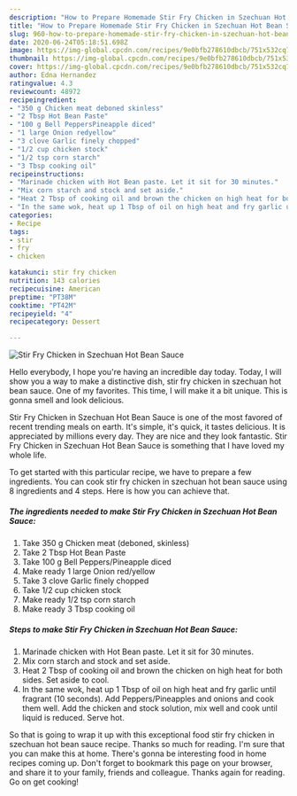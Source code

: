 ```yaml
---
description: "How to Prepare Homemade Stir Fry Chicken in Szechuan Hot Bean Sauce"
title: "How to Prepare Homemade Stir Fry Chicken in Szechuan Hot Bean Sauce"
slug: 960-how-to-prepare-homemade-stir-fry-chicken-in-szechuan-hot-bean-sauce
date: 2020-06-24T05:18:51.698Z
image: https://img-global.cpcdn.com/recipes/9e0bfb278610dbcb/751x532cq70/stir-fry-chicken-in-szechuan-hot-bean-sauce-recipe-main-photo.jpg
thumbnail: https://img-global.cpcdn.com/recipes/9e0bfb278610dbcb/751x532cq70/stir-fry-chicken-in-szechuan-hot-bean-sauce-recipe-main-photo.jpg
cover: https://img-global.cpcdn.com/recipes/9e0bfb278610dbcb/751x532cq70/stir-fry-chicken-in-szechuan-hot-bean-sauce-recipe-main-photo.jpg
author: Edna Hernandez
ratingvalue: 4.3
reviewcount: 48972
recipeingredient:
- "350 g Chicken meat deboned skinless"
- "2 Tbsp Hot Bean Paste"
- "100 g Bell PeppersPineapple diced"
- "1 large Onion redyellow"
- "3 clove Garlic finely chopped"
- "1/2 cup chicken stock"
- "1/2 tsp corn starch"
- "3 Tbsp cooking oil"
recipeinstructions:
- "Marinade chicken with Hot Bean paste. Let it sit for 30 minutes."
- "Mix corn starch and stock and set aside."
- "Heat 2 Tbsp of cooking oil and brown the chicken on high heat for both sides. Set aside to cool."
- "In the same wok, heat up 1 Tbsp of oil on high heat and fry garlic until fragrant (10 seconds). Add Peppers/Pineapples and onions and cook them well. Add the chicken and stock solution, mix well and cook until liquid is reduced. Serve hot."
categories:
- Recipe
tags:
- stir
- fry
- chicken

katakunci: stir fry chicken 
nutrition: 143 calories
recipecuisine: American
preptime: "PT38M"
cooktime: "PT42M"
recipeyield: "4"
recipecategory: Dessert

---
```



![Stir Fry Chicken in Szechuan Hot Bean Sauce](https://img-global.cpcdn.com/recipes/9e0bfb278610dbcb/751x532cq70/stir-fry-chicken-in-szechuan-hot-bean-sauce-recipe-main-photo.jpg)

Hello everybody, I hope you're having an incredible day today. Today, I will show you a way to make a distinctive dish, stir fry chicken in szechuan hot bean sauce. One of my favorites. This time, I will make it a bit unique. This is gonna smell and look delicious.



Stir Fry Chicken in Szechuan Hot Bean Sauce is one of the most favored of recent trending meals on earth. It's simple, it's quick, it tastes delicious. It is appreciated by millions every day. They are nice and they look fantastic. Stir Fry Chicken in Szechuan Hot Bean Sauce is something that I have loved my whole life.


To get started with this particular recipe, we have to prepare a few ingredients. You can cook stir fry chicken in szechuan hot bean sauce using 8 ingredients and 4 steps. Here is how you can achieve that.

<!--inarticleads1-->

##### The ingredients needed to make Stir Fry Chicken in Szechuan Hot Bean Sauce:

1. Take 350 g Chicken meat (deboned, skinless)
1. Take 2 Tbsp Hot Bean Paste
1. Take 100 g Bell Peppers/Pineapple diced
1. Make ready 1 large Onion red/yellow
1. Take 3 clove Garlic finely chopped
1. Take 1/2 cup chicken stock
1. Make ready 1/2 tsp corn starch
1. Make ready 3 Tbsp cooking oil




<!--inarticleads2-->

##### Steps to make Stir Fry Chicken in Szechuan Hot Bean Sauce:

1. Marinade chicken with Hot Bean paste. Let it sit for 30 minutes.
1. Mix corn starch and stock and set aside.
1. Heat 2 Tbsp of cooking oil and brown the chicken on high heat for both sides. Set aside to cool.
1. In the same wok, heat up 1 Tbsp of oil on high heat and fry garlic until fragrant (10 seconds). Add Peppers/Pineapples and onions and cook them well. Add the chicken and stock solution, mix well and cook until liquid is reduced. Serve hot.




So that is going to wrap it up with this exceptional food stir fry chicken in szechuan hot bean sauce recipe. Thanks so much for reading. I'm sure that you can make this at home. There's gonna be interesting food in home recipes coming up. Don't forget to bookmark this page on your browser, and share it to your family, friends and colleague. Thanks again for reading. Go on get cooking!
